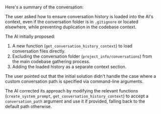 Here's a summary of the conversation:

The user asked how to ensure conversation history is loaded into the AI's context, even if the conversation folder is in `.gitignore` or located elsewhere, while preventing duplication in the codebase context.

The AI initially proposed:
1.  A new function (`get_conversation_history_context`) to load conversation files directly.
2.  Excluding the conversation folder (`project_info/conversations`) from the main codebase gathering process.
3.  Adding the loaded history as a separate context section.

The user pointed out that the initial solution didn't handle the case where a custom conversation path is specified via command-line arguments.

The AI corrected its approach by modifying the relevant functions (`create_system_prompt`, `get_conversation_history_context`) to accept a `conversation_path` argument and use it if provided, falling back to the default path otherwise.